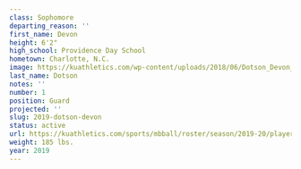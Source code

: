 ```yaml
---
class: Sophomore
departing_reason: ''
first_name: Devon
height: 6'2"
high_school: Providence Day School
hometown: Charlotte, N.C.
image: https://kuathletics.com/wp-content/uploads/2018/06/Dotson_Devon_06252018.jpg
last_name: Dotson
notes: ''
number: 1
position: Guard
projected: ''
slug: 2019-dotson-devon
status: active
url: https://kuathletics.com/sports/mbball/roster/season/2019-20/player/devon-dotson/
weight: 185 lbs.
year: 2019
---
```

